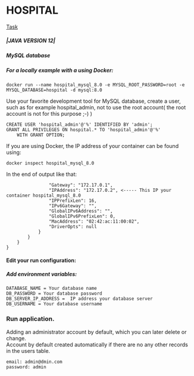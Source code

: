 # HOSPITAL

[Task](https://github.com/serothim/hospital/blob/master/TASK.md)


##### |JAVA VERSION 12|
##### MySQL database


#####  For a locally example with a using Docker:
	docker run --name hospital_mysql_8.0 -e MYSQL_ROOT_PASSWORD=root -e MYSQL_DATABASE=hospital -d mysql:8.0


Use your favorite development tool for MySQL database, create a user, such as for example hospital_admin,
not to use the root account( the root account is not for this purpose ;-) )


	CREATE USER 'hospital_admin'@'%' IDENTIFIED BY 'admin';
	GRANT ALL PRIVILEGES ON hospital.* TO 'hospital_admin'@'%'
		WITH GRANT OPTION;
	
If you are using Docker, the IP address of your container can be found using:

	docker inspect hospital_mysql_8.0
	
In the end of output like that:


	                "Gateway": "172.17.0.1",
                    "IPAddress": "172.17.0.2", <----- This IP your container hospital_mysql_8.0
                    "IPPrefixLen": 16,
                    "IPv6Gateway": "",
                    "GlobalIPv6Address": "",
                    "GlobalIPv6PrefixLen": 0,
                    "MacAddress": "02:42:ac:11:00:02",
                    "DriverOpts": null
                }
            }
        }
    }


#### Edit your run configuration:
##### Add environment variables:
	DATABASE_NAME = Your database name
	DB_PASSWORD = Your database password
	DB_SERVER_IP_ADDRESS =  IP address your database server
	DB_USERNAME = Your database username
    

### Run application.
    
 Adding an administrator account by default,
 which you can later delete or change.  
 Account by default created automatically if there 
 are no any other records in the users table.  

    email: admin@dmin.com
    password: admin
    
